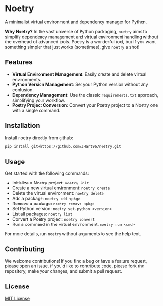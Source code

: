 # Noetry

A minimalist virtual environment and dependency manager for Python.

**Why Noetry?** In the vast universe of Python packaging, `noetry` aims to simplify dependency management and virtual environment handling without the overhead of advanced tools. Poetry is a wonderful tool, but if you want something simpler that just works (sometimes), give `noetry` a shot!

## Features

- **Virtual Environment Management**: Easily create and delete virtual environments.
- **Python Version Management**: Set your Python version without any confusion.
- **Dependency Management**: Use the classic `requirements.txt` approach, simplifying your workflow.
- **Poetry Project Conversion**: Convert your Poetry project to a Noetry one with a single command.

## Installation

Install noetry directly from github:

```bash
pip install git+https://github.com/JHart96/noetry.git

```

## Usage

Get started with the following commands:

- Initialize a Noetry project: `noetry init`
- Create a new virtual environment: `noetry create`
- Delete the virtual environment: `noetry delete`
- Add a package: `noetry add <pkg>`
- Remove a package: `noetry remove <pkg>`
- Set Python version: `noetry set-python <version>`
- List all packages: `noetry list`
- Convert a Poetry project: `noetry convert`
- Run a command in the virtual environment: `noetry run <cmd>`

For more details, run `noetry` without arguments to see the help text.

## Contributing

We welcome contributions! If you find a bug or have a feature request, please open an issue. If you'd like to contribute code, please fork the repository, make your changes, and submit a pull request.

## License

[MIT License](LICENSE)